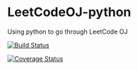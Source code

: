 # LeetCodeOJ-python

Using python to go through LeetCode OJ


[![Build Status](https://travis-ci.org/yyq/LeetCodeOJ-python.svg?branch=master)](https://travis-ci.org/yyq/LeetCodeOJ-python)

[![Coverage Status](https://coveralls.io/repos/yyq/LeetCodeOJ-python/badge.svg)](https://coveralls.io/r/yyq/LeetCodeOJ-python)